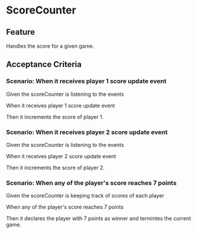 # ScoreCounter

## Feature

Handles the score for a given game.

## Acceptance Criteria

### Scenario: When it receives player 1 score update event

  Given the scoreCounter is listening to the events

  When it receives player 1 score update event

  Then it increments the score of player 1.


### Scenario: When it receives player 2 score update event

  Given the scoreCounter is listening to the events

  When it receives player 2 score update event

  Then it increments the score of player 2.

### Scenario: When any of the player's score reaches 7 points

  Given the scoreCounter is keeping track of scores of each player

  When any of the player's score reaches 7 points

  Then it declares the player with 7 points as winner
  and termintes the current game.
